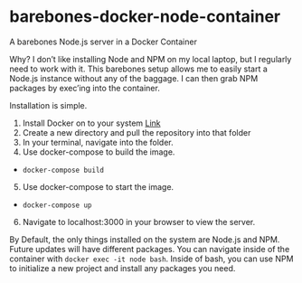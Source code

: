 # barebones-docker-node-container
A barebones Node.js server in a Docker Container

Why? I don’t like installing Node and NPM on my local laptop, but I regularly need to work with it. This barebones setup allows me to easily start a Node.js instance without any of the baggage. I can then grab NPM packages by exec’ing into the container.

Installation is simple.

1. Install Docker on to your system [Link](https://docs.docker.com/v17.12/install/)
2. Create a new directory and pull the repository into that folder
3. In your terminal, navigate into the folder.
4. Use docker-compose to build the image.
  * `docker-compose build`
5. Use docker-compose to start the image.
  * `docker-compose up`
6. Navigate to localhost:3000 in your browser to view the server.

By Default, the only things installed on the system are Node.js and NPM. Future updates will have different packages. You can navigate inside of the container with `docker exec -it node bash`. Inside of bash, you can use NPM to initialize a new project and install any packages you need.
